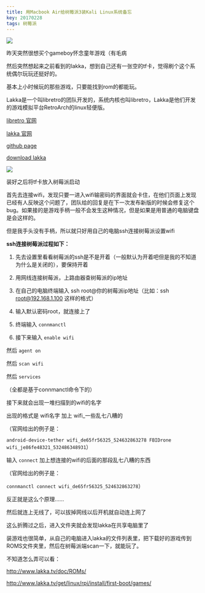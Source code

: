 ```yaml
---
title: 用Macbook Air给树莓派3装Kali Linux系统备忘
key: 20170228
tags: 树莓派
---
```


![](https://cdn.discordapp.com/attachments/447635828496138241/482847287597334529/p41189429.png)

昨天突然很想买个gameboy怀念童年游戏（有毛病

然后突然想起来之前看到的lakka，想到自己还有一张空的tf卡，觉得刷个这个系统偶尔玩玩还挺好的。

基本上小时候玩的那些游戏，只要能找到rom的都能玩。

Lakka是一个叫libretro的团队开发的，系统内核也叫libretro，Lakka是他们开发的游戏模拟平台RetroArch的linux轻便版。

[libretro 官网](https://www.libretro.com/ )

[lakka 官网](http://www.lakka.tv/)

<!--more-->

[github page](https://github.com/libretro/Lakka)

[download lakka](http://www.lakka.tv/get/linux/)

![](https://cdn.discordapp.com/attachments/447635828496138241/482847371500191744/p41189439.png)

装好之后将tf卡放入树莓派启动

首先去连接wifi，发现只要一进入wifi输密码的界面就会卡住，在他们页面上发现已经有人反映这个问题了，团队给的回复是在下一次发布新版的时候会修复这个bug。如果接的是游戏手柄一般不会发生这种情况，但是如果是用普通的电脑键盘是会这样的。

但是我手头没有手柄，所以就只好用自己的电脑ssh连接树莓派设置wifi

**ssh连接树莓派过程如下：**

1. 先去设置里看看树莓派的ssh是不是开着（一般默认为开着吧但是我的不知道为什么是关闭的），要保持开着

1. 用网线连接树莓派，上路由器查树莓派的ip地址

1. 在自己的电脑终端输入 ssh root@你的树莓派ip地址（比如：ssh root@192.168.1.100 这样的格式）

1. 输入默认密码root，就连接上了

1. 终端输入 `connmanctl`

1. 接下来输入 `enable wifi`

然后 `agent on`

然后 `scan wifi`

然后 `services`

（全都是基于connmanctl命令下的）

接下来就会出现一堆扫描到的wifi的名字

出现的格式是 wifi名字 加上 wifi_一些乱七八糟的

（官网给出的例子是：

`android-device-tether wifi_de65fr56325_524632863278
FBIDrone wifi_je86fe48321_532486348931`）

输入 `connect` 加上想连接的wifi的后面的那段乱七八糟的东西

（官网给出的例子是：

`connmanctl connect wifi_de65fr56325_524632863278`）

反正就是这么个原理……

然后就连上无线了，可以拔掉网线以后开机就自动连上网了

这么折腾过之后，进入文件夹就会发现lakka在共享电脑里了

装游戏也很简单，从自己的电脑进入lakka的文件列表里，把下载好的游戏传到ROMS文件夹里，然后在树莓派端scan一下，就能玩了。

不知道怎么弄可以看：

http://www.lakka.tv/doc/ROMs/

http://www.lakka.tv/get/linux/rpi/install/first-boot/games/
